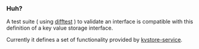 ### Huh?

A test suite ( using [difftest](https://www.npmjs.com/package/difftest-runner) )
to validate an interface is compatible with this definition of a key value
storage interface.

Currently it defines a set of functionality provided by [kvstore-service](https://github.com/igroff/kvstore-service).
